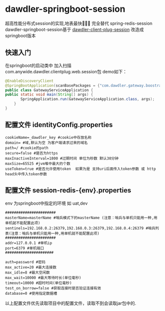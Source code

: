 # dawdler-springboot-session

超高性能分布式session的实现,地表最快🚀🚀🚀 完全替代 spring-redis-session
dawdler-springboot-session基于 [dawdler-client-plug-session](https://github.com/srchen1987/dawdler-series/tree/master/dawdler/dawdler-client-plug-session) 改造成 springboot版本

## 快速入门

在springboot的启动类中 加入扫描com.anywide.dawdler.clientplug.web.session包 demo如下：

  ```java
  @EnableDiscoveryClient
  @SpringBootApplication(scanBasePackages = {"com.dawdler.gateway.boostrap"})
  public class GatewayServiceApplication {
  public static void main(String[] args) {
         SpringApplication.run(GatewayServiceApplication.class, args);
      }
  }
  ```

## 配置文件 identityConfig.properties

```properties
cookieName=_dawdler_key #cookie中存放名称
domain= #域,默认为空 为客户端请求过来的域名
path=/ #cookie的path
secure=false #是否为https
maxInactiveInterval=1800 #过期时间 单位为秒数 默认30分钟
maxSize=65525 #jvm堆中最大的个数
useToken=true #是否允许使用token  如果为是 支持uri后面传入token参数 或 http head头中传入token参数
```

## 配置文件 session-redis-{env}.properties

env 为springboot中指定的环境 如 uat,dev

```properties
#######################
masterName=masterName #哨兵模式下的masterName (注意：哨兵与单机只能用一种,用单机就不能配置此项)
sentinels=192.168.0.2:26379,192.168.0.3:26379,192.168.0.4:26379 #哨兵列表(注意：哨兵与单机只能用一种,用单机就不能配置此项)
#######################
addr=127.0.0.1 #单机ip
port=6379 #单机端口
######################

auth=password #密码
max_active=20 #最大连接数
max_idle=8 #最大空闲数
max_wait=10000 #最大等待时长(单位毫秒)
timeout=10000 #超时时间(单位毫秒)
test_on_borrow=false #获取连接时是否验证连接有效
database=0 #使用指定数据槽
```

以上配置文件优先读取项目中的配置文件，读取不到会读取jar包中的.
